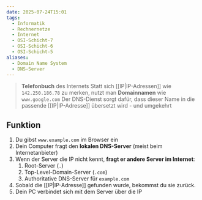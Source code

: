 ```yaml
---
date: 2025-07-24T15:01
tags:
  - Informatik
  - Rechnernetze
  - Internet
  - OSI-Schicht-7
  - OSI-Schicht-6
  - OSI-Schicht-5
aliases:
  - Domain Name System
  - DNS-Server
---
```

> **Telefonbuch** des Internets
> Statt sich [[IP|IP-Adressen]] wie `142.250.186.78` zu merken, nutzt man **Domainnamen** wie `www.google.com` 
> Der DNS-Dienst sorgt dafür, dass dieser Name in die passende [[IP|IP-Adresse]] übersetzt wird - und umgekehrt

## Funktion
1. Du gibst `www.example.com` im Browser ein
2. Dein Computer fragt den **lokalen DNS-Server** (meist beim Internetanbieter)
3. Wenn der Server die IP nicht kennt, **fragt er andere Server im Internet**:
	1. Root-Server (`.`)
	2. Top-Level-Domain-Server (`.com`)
	3. Authoritative DNS-Server für `example.com`
4. Sobald die [[IP|IP-Adresse]] gefunden wurde, bekommst du sie zurück.
5. Dein PC verbindet sich mit dem Server über die IP